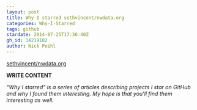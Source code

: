 ```yaml
---
layout: post
title: Why I starred sethvincent/nwdata.org
categories: Why-I-Starred
tags: github
stardate: 2014-07-25T17:36:40Z
gh_id: 14219182
author: Nick Peihl
---
```


[sethvincent/nwdata.org](https://github.com/sethvincent/nwdata.org)

**WRITE CONTENT**

*"Why I starred" is a series of articles describing projects I star on GitHub and why I found them interesting. My hope is that you'll find them interesting as well.*

